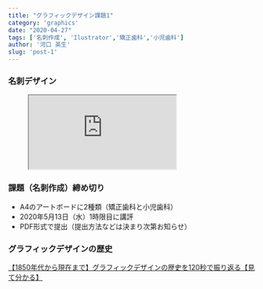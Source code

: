 ```yaml
---
title: "グラフィックデザイン課題1"
category: 'graphics'
date: "2020-04-27"
tags: ['名刺作成', 'Ilustrator','矯正歯科','小児歯科']
author: '河口 英生'
slug: 'post-1'
---
```

<h3 class="title is-5" >名刺デザイン</h3>
<figure class="is-fullwidth">
  <iframe src="https://drive.google.com/file/d/1DljMrPEo_ftvRiAGvZxlE3xGd-eAnlUq/preview"></iframe>
</figure>
<h3 class="title is-5" >課題（名刺作成）締め切り</h3>

+ A4のアートボードに2種類（矯正歯科と小児歯科）
+ 2020年5月13日（水）1時限目に講評
+ PDF形式で提出（提出方法などは決まり次第お知らせ）

<h3 class="title is-5" >グラフィックデザインの歴史</h3>
<p><a href="https://www.seleqt.net/design/history/" >【1850年代から現在まで】グラフィックデザインの歴史を120秒で振り返る【見て分かる】</a></p>
